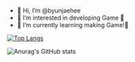 - 👋 Hi, I’m @byunjaehee                
- 👀 I’m interested in developing Game 💞️                  
- 🌱 I’m currently learning making Game!💞️                 
      
<!---       
byunjaehee/byunjaehee is a ✨ special ✨ repository because its `README.md` (this file) appears on your GitHub profile.  
You can click the Preview link to take a look at your changes. 
--->
[![Top Langs](https://github-readme-stats.vercel.app/api/top-langs/?username=byunjaehee&layout=compact)](https://github.com/byunjaehee/github-readme-stats)

![Anurag's GitHub stats](https://github-readme-stats.vercel.app/api?username=byunjaehee&show_icons=true&theme=radical)
   
